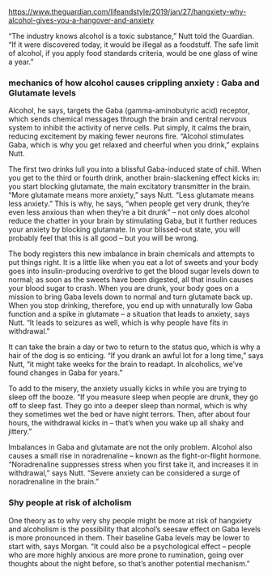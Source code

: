 https://www.theguardian.com/lifeandstyle/2019/jan/27/hangxiety-why-alcohol-gives-you-a-hangover-and-anxiety  

“The industry knows alcohol is a toxic substance,” Nutt told the Guardian. “If it were discovered today, it would be illegal as a foodstuff. The safe limit of alcohol, if you apply food standards criteria, would be one glass of wine a year.”  



### mechanics of how alcohol causes crippling anxiety : Gaba and Glutamate levels  

Alcohol, he says, targets the Gaba (gamma-aminobutyric acid) receptor, which sends chemical messages through the brain and central nervous system to inhibit the activity of nerve cells. Put simply, it calms the brain, reducing excitement by making fewer neurons fire. “Alcohol stimulates Gaba, which is why you get relaxed and cheerful when you drink,” explains Nutt.

The first two drinks lull you into a blissful Gaba-induced state of chill. When you get to the third or fourth drink, another brain-slackening effect kicks in: you start blocking glutamate, the main excitatory transmitter in the brain. “More glutamate means more anxiety,” says Nutt. “Less glutamate means less anxiety.” This is why, he says, “when people get very drunk, they’re even less anxious than when they’re a bit drunk” – not only does alcohol reduce the chatter in your brain by stimulating Gaba, but it further reduces your anxiety by blocking glutamate. In your blissed-out state, you will probably feel that this is all good – but you will be wrong.

The body registers this new imbalance in brain chemicals and attempts to put things right. It is a little like when you eat a lot of sweets and your body goes into insulin-producing overdrive to get the blood sugar levels down to normal; as soon as the sweets have been digested, all that insulin causes your blood sugar to crash. When you are drunk, your body goes on a mission to bring Gaba levels down to normal and turn glutamate back up. When you stop drinking, therefore, you end up with unnaturally low Gaba function and a spike in glutamate – a situation that leads to anxiety, says Nutt. “It leads to seizures as well, which is why people have fits in withdrawal.”

It can take the brain a day or two to return to the status quo, which is why a hair of the dog is so enticing. “If you drank an awful lot for a long time,” says Nutt, “it might take weeks for the brain to readapt. In alcoholics, we’ve found changes in Gaba for years.”

To add to the misery, the anxiety usually kicks in while you are trying to sleep off the booze. “If you measure sleep when people are drunk, they go off to sleep fast. They go into a deeper sleep than normal, which is why they sometimes wet the bed or have night terrors. Then, after about four hours, the withdrawal kicks in – that’s when you wake up all shaky and jittery.”

Imbalances in Gaba and glutamate are not the only problem. Alcohol also causes a small rise in noradrenaline – known as the fight-or-flight hormone. “Noradrenaline suppresses stress when you first take it, and increases it in withdrawal,” says Nutt. “Severe anxiety can be considered a surge of noradrenaline in the brain.”

### Shy people at risk of alcholism
One theory as to why very shy people might be more at risk of hangxiety and alcoholism is the possibility that alcohol’s seesaw effect on Gaba levels is more pronounced in them. Their baseline Gaba levels may be lower to start with, says Morgan. “It could also be a psychological effect – people who are more highly anxious are more prone to rumination, going over thoughts about the night before, so that’s another potential mechanism.”  

